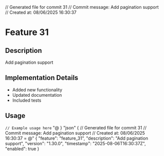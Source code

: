 ﻿// Generated file for commit 31
// Commit message: Add pagination support
// Created at: 08/06/2025 16:30:37
# Feature 31

## Description
Add pagination support

## Implementation Details
- Added new functionality
- Updated documentation
- Included tests

## Usage
`
// Example usage here
`
"@
        }
        "json" {
            // Generated file for commit 31
// Commit message: Add pagination support
// Created at: 08/06/2025 16:30:37
 = @"
{
  "feature": "feature_31",
  "description": "Add pagination support",
  "version": "1.30.0",
  "timestamp": "2025-08-06T16:30:37Z",
  "enabled": true
}
